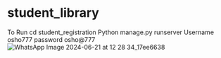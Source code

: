 # student_library
To Run 
cd student_registration
 Python manage.py runserver
 Username osho777
 password osho@777
![WhatsApp Image 2024-06-21 at 12 28 34_17ee6638](https://github.com/Osho07/student_library/assets/121661284/1915ef0e-9319-442b-b3b8-c9697fb3d438)

